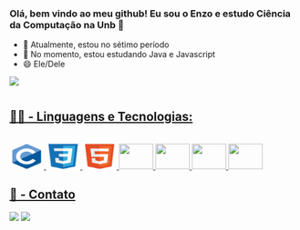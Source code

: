 ### Olá, bem vindo ao meu github! Eu sou o Enzo e estudo Ciência da Computação na Unb  👋

<!--
**enzodevs2000/enzodevs2000** is a ✨ _special_ ✨ repository because its `README.md` (this file) appears on your GitHub profile.

Here are some ideas to get you started:
-->

- 🔭 Atualmente, estou no sétimo período
- 🌱 No momento, estou estudando Java e Javascript
- 😄 Ele/Dele

<div>
  <a href="https://github.com/enzodevs2000">
  <img height="180em" src="https://github-readme-stats.vercel.app/api?username=enzodevs2000&show_icons=true&theme=dark&include_all_commits=true&count_private=true"/>
  <!--<img height="180em" src="https://github-readme-stats.vercel.app/api/top-langs/?username=enzodevs2000&layout=compact&langs_count=7&theme=dracula"/>-->
</div>
  
  #
  
  
<div>
  <h2>👨‍💻 - Linguagens e Tecnologias:</h2> <br>
  
  <img  height="45" width="60" src="https://github.com/devicons/devicon/blob/master/icons/c/c-original.svg">
  <img  height="45" width="60" src="https://github.com/devicons/devicon/blob/master/icons/css3/css3-original.svg">
  <img  height="45" width="60" src="https://github.com/devicons/devicon/blob/master/icons/html5/html5-original.svg">
  <img height="45" width="60" src="https://cdn.jsdelivr.net/gh/devicons/devicon/icons/java/java-original.svg" />
  <img height="45" width="60" src="https://cdn.jsdelivr.net/gh/devicons/devicon/icons/javascript/javascript-original.svg" />
  <img height="45" width="60" src="https://cdn.jsdelivr.net/gh/devicons/devicon/icons/nodejs/nodejs-original-wordmark.svg" />
  <img height="45" width="60" src="https://cdn.jsdelivr.net/gh/devicons/devicon/icons/mysql/mysql-original-wordmark.svg" />
          


</div>
  
<div>
  <h2>📧 - Contato </h2>  
  <a href = "mailto:enzodevs2000@gmail.com"><img src="https://img.shields.io/badge/-Gmail-%23333?style=for-the-badge&logo=gmail&logoColor=white" target="_blank"></a>
  <a href="https://www.linkedin.com/in/enzo-sampaio-b77a051b1/" target="_blank"><img src="https://img.shields.io/badge/-LinkedIn-%230077B5?style=for-the-badge&logo=linkedin&logoColor=white" target="_blank"></a> 
</div>

